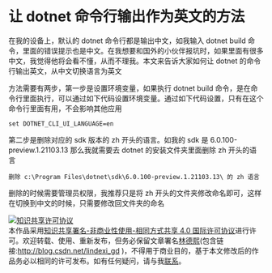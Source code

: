
# 让 dotnet 命令行输出作为英文的方法

在我的设备上，默认的 dotnet 命令行都是输出中文，如我输入 dotnet build 命令，里面的错误提示也是中文。在我想要和国外的小伙伴报坑时，如果里面有很多中文，我觉得他将会看不懂，从而不理我。本文来告诉大家如何让 dotnet 的命令行输出英文，从中文切换语言为英文

<!--more-->


<!-- CreateTime:2021/6/7 20:37:02 -->

<!-- 发布 -->

方法需要有两步，第一步是设置环境变量，如果执行 dotnet build 命令，是在命令行里面执行，可以通过如下代码设置环境变量。通过如下代码设置，只有在这个命令行里面有用，不会影响其他应用

```
set DOTNET_CLI_UI_LANGUAGE=en
```

第二步是删除对应的 sdk 版本的 zh 开头的语言。如我的 sdk 是 6.0.100-preview.1.21103.13 那么我就需要去 dotnet 的安装文件夹里面删除 zh 开头的语言

```
删除 c:\Program Files\dotnet\sdk\6.0.100-preview.1.21103.13\ 的 zh 语言
```

删除的时候需要管理员权限，我推荐只是将 zh 开头的文件夹修改命名即可，这样在切换到中文的时候，只需要修改回文件夹的命名





<a rel="license" href="http://creativecommons.org/licenses/by-nc-sa/4.0/"><img alt="知识共享许可协议" style="border-width:0" src="https://licensebuttons.net/l/by-nc-sa/4.0/88x31.png" /></a><br />本作品采用<a rel="license" href="http://creativecommons.org/licenses/by-nc-sa/4.0/">知识共享署名-非商业性使用-相同方式共享 4.0 国际许可协议</a>进行许可。欢迎转载、使用、重新发布，但务必保留文章署名[林德熙](http://blog.csdn.net/lindexi_gd)(包含链接:http://blog.csdn.net/lindexi_gd )，不得用于商业目的，基于本文修改后的作品务必以相同的许可发布。如有任何疑问，请与我[联系](mailto:lindexi_gd@163.com)。